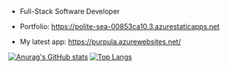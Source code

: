 - Full-Stack Software Developer

- Portfolio: https://polite-sea-00853ca10.3.azurestaticapps.net
- My latest app: https://purpula.azurewebsites.net/

[![Anurag's GitHub stats](https://github-readme-stats-sgyl.vercel.app/api?username=zetaverso&theme=nightowl&show_icons=true)](https://github.com/anuraghazra/github-readme-stats)
[![Top Langs](https://github-readme-stats-sgyl.vercel.app/api/top-langs/?username=anuraghazra&hide=&layout=donut&theme=nightowl)](https://github.com/anuraghazra/github-readme-stats)


